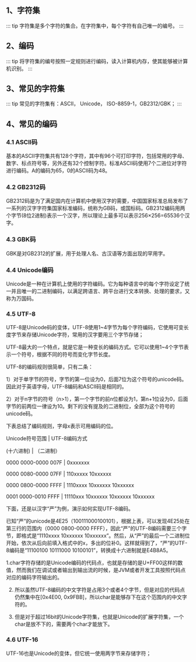 ## 1、字符集
::: tip
字符集是多个字符的集合。在字符集中，每个字符有自己唯一的编号。
:::
## 2、编码
::: tip
将字符集的编号按照一定规则进行编码，读入计算机内存，使其能够被计算机识别。
:::
## 3、常见的字符集
::: tip
常见的字符集有：ASCII， Unicode， ISO-8859-1，GB2312/GBK；
:::
## 4、常见的编码
### 4.1 ASCII码
基本的ASCII字符集共有128个字符，其中有96个可打印字符，包括常用的字母、数字、标点符号等，另外还有32个控制字符。标准ASCII码使用7个二进位对字符进行编码。A的编码为65，0的ASCII码为48。
### 4.2 GB2312码
GB2312码是为了满足国内在计算机中使用汉字的需要，中国国家标准总局发布了一系列的汉字字符集国家标准编码，统称为GB码，或国标码。GB2312编码用两个字节(8位2进制)表示一个汉字，所以理论上最多可以表示256×256=65536个汉字。
### 4.3 GBK码
GBK是对GB2312的扩展，用于处理人名、古汉语等方面出现的罕用字。
### 4.4 Unicode编码
Unicode是一种在计算机上使用的字符编码。它为每种语言中的每个字符设定了统一并且唯一的二进制编码，以满足跨语言、跨平台进行文本转换、处理的要求，又称为万国码。
### 4.5 UTF-8
UTF-8是Unicode码的变体，UTF-8使用1~4字节为每个字符编码，它使用可变长度字节来存储Unicode字符，常用的汉字要用三个字节存储；

UTF-8最大的一个特点，就是它是一种变长的编码方式。它可以使用1~4个字节表示一个符号，根据不同的符号而变化字节长度。

UTF-8的编码规则很简单，只有二条：

1）对于单字节的符号，字节的第一位设为0，后面7位为这个符号的unicode码。因此对于英语字母，UTF-8编码和ASCII码是相同的。

2）对于n字节的符号（n>1），第一个字节的前n位都设为1，第n+1位设为0，后面字节的前两位一律设为10。剩下的没有提及的二进制位，全部为这个符号的unicode码。

下表总结了编码规则，字母x表示可用编码的位。

Unicode符号范围 | UTF-8编码方式

(十六进制) | （二进制）

0000 0000-0000 007F | 0xxxxxxx

0000 0080-0000 07FF | 110xxxxx 10xxxxxx

0000 0800-0000 FFFF | 1110xxxx 10xxxxxx 10xxxxxx

0001 0000-0010 FFFF | 11110xxx 10xxxxxx 10xxxxxx 10xxxxxx

下面，还是以汉字“严”为例，演示如何实现UTF-8编码。

已知“严”的unicode是4E25（100111000100101），根据上表，可以发现4E25处在第三行的范围内（0000 0800-0000 FFFF），因此“严”的UTF-8编码需要三个字节，即格式是“1110xxxx 10xxxxxx 10xxxxxx”。然后，从“严”的最后一个二进制位开始，依次从后向前填入格式中的x，多出的位补0。这样就得到了，“严”的UTF-8编码是“11100100 10111000 10100101”，转换成十六进制就是E4B8A5。

1.char字符存储的是Unicode编码的代码点，也就是存储的是U+FF00这样的数值，然而我们在调试或者输出到输出流的时候，是JVM或者开发工具按照代码点对应的编码字符输出的。

2. 所以虽然UTF-8编码的中文字符是占用3个或者4个字节，但是对应的代码点仍然集中在[0x4E00, 0x9FBB]，所以char是能够存下在这个范围内的中文字符的。

3. 但是对于超过16bit的Unicode字符集，也就是Unicode的扩展字符集，一个char是放不下的，需要两个char才能放下。
### 4.6 UTF-16
UTF-16也是Unicode的变体，但它统一使用两字节来存储字符；